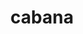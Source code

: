 ---
title: "cabana"
layout: cache
categories: [package, v0.18]
meta: {"versions": ["0.4.0"], "compilers": ["gcc@=7.5.0"], "oss": ["ubuntu18.04"], "platforms": ["linux"], "targets": ["x86_64"], "stacks": ["e4s"], "num_specs": 2, "num_specs_by_stack": {"e4s": 2}}
spec_details: [{"hash": "j6jxh2cumiaacjnw4j4hwa6plwqicfwv", "compiler": "gcc@=7.5.0", "versions": ["0.4.0"], "os": "ubuntu18.04", "platform": "linux", "target": "x86_64", "variants": ["~arborx", "build_type=RelWithDebInfo", "~cuda", "~heffte", "~hypre", "~ipo", "+mpi", "~openmp", "~openmptarget", "~pthread", "~rocm", "+serial", "+shared", "~sycl"], "stacks": ["e4s"], "size": "-", "tarball": "https://binaries.spack.io/releases/v0.18/build_cache/linux-ubuntu18.04-x86_64/gcc-7.5.0/cabana-0.4.0/linux-ubuntu18.04-x86_64-gcc-7.5.0-cabana-0.4.0-j6jxh2cumiaacjnw4j4hwa6plwqicfwv.spack"}, {"hash": "pqjiecd5oyfkyhk3pyzyo3np4rukhpcm", "compiler": "gcc@=7.5.0", "versions": ["0.4.0"], "os": "ubuntu18.04", "platform": "linux", "target": "x86_64", "variants": ["~arborx", "build_type=RelWithDebInfo", "~cuda", "~heffte", "~hypre", "~ipo", "+mpi", "~openmp", "~openmptarget", "~pthread", "~rocm", "+serial", "+shared", "~sycl"], "stacks": ["e4s"], "size": "-", "tarball": "https://binaries.spack.io/releases/v0.18/build_cache/linux-ubuntu18.04-x86_64/gcc-7.5.0/cabana-0.4.0/linux-ubuntu18.04-x86_64-gcc-7.5.0-cabana-0.4.0-pqjiecd5oyfkyhk3pyzyo3np4rukhpcm.spack"}]
---